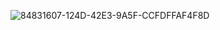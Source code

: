 ![84831607-124D-42E3-9A5F-CCFDFFAF4F8D](https://github.com/user-attachments/assets/28d2a801-fc6f-4248-89b9-549f1d3a18f6)

